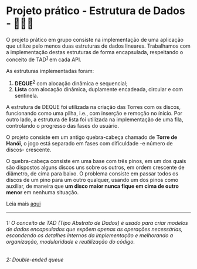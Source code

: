 # Projeto prático - Estrutura de Dados - 🗼🇻🇳

O projeto prático em grupo consiste na implementação de uma aplicação que utilize pelo menos duas estruturas de dados lineares.
Trabalhamos com a implementação destas estruturas de forma encapsulada, respeitando o conceito de TAD<sup>[1](#tad-note)</sup> em cada API.

As estruturas implementadas foram:

1. **DEQUE**<sup>[2](#deque-note)</sup> com alocação dinâmica e sequencial;
2. **Lista** com alocação dinâmica, duplamente encadeada, circular e com sentinela.

A estrutura de DEQUE foi utilizada na criação das Torres com os discos, funcionando como uma pilha, i.e., com inserção e remoção no ínicio. Por outro lado, a estrutura de lista foi utilizada na implementação de uma fila, controlando o progresso das fases do usuário.

O projeto consiste em um antigo quebra-cabeça chamado de **Torre de Hanói**, o jogo está separado em fases com dificuldade -e número de discos- crescente.

O quebra-cabeça consiste em uma base com três pinos, em um dos quais são dispostos alguns discos uns sobre os outros, em ordem crescente de diâmetro, de cima para baixo. O problema consiste em passar todos os discos de um pino para um outro qualquer, usando um dos pinos como auxiliar, de maneira que **um disco maior nunca fique em cima de outro menor** em nenhuma situação.

Leia mais [aqui](https://pt.wikipedia.org/wiki/Torre_de_Han%C3%B3i)

---

<h6><a id="tad-note"></a>1: O conceito de TAD (Tipo Abstrato de Dados) é usado para criar modelos de dados encapsulados que expõem apenas as operações necessárias, escondendo os detalhes internos da implementação e melhorando a organização, modularidade e reutilização do código.</h6>

<h6><a id="deque-note"></a>2: Double-ended queue</6>